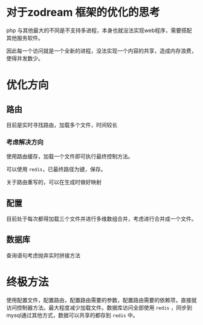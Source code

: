 # 对于zodream 框架的优化的思考

php 与其他最大的不同是不支持多进程，本身也就没法实现web程序，需要搭配其他服务软件。

因此每一个访问就是一个全新的进程，没法实现一个内容的共享，造成内存浪费，使得并发数少。

# 优化方向

## 路由

目前是实时寻找路由，加载多个文件，时间较长

### 考虑解决方向

使用路由缓存，加载一个文件即可执行最终控制方法。

可以使用 `redis`，已最终路径为键，保存。

关于路由重写的，可以在生成时做好映射

## 配置

目前处于每次都得加载三个文件并进行多维数组合并，考虑进行合并成一个文件。

## 数据库

查询语句考虑抛弃实时拼接方法

# 终极方法

使用配置文件，配置路由，配置路由需要的参数，配置路由需要的依赖项，直接就访问控制器方法。最大程度减少加载文件。数据库访问全部使用 `redis` ，同步到mysql通过其他方式，数据可以共享的都存到 `redis` 中。